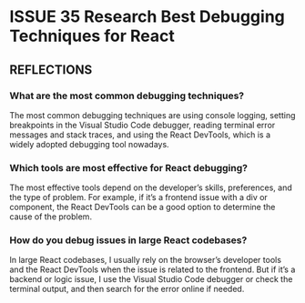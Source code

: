 # ISSUE 35 Research Best Debugging Techniques for React

## REFLECTIONS

### What are the most common debugging techniques?

The most common debugging techniques are using console logging, setting
breakpoints in the Visual Studio Code debugger, reading terminal error messages
and stack traces, and using the React DevTools, which is a widely adopted
debugging tool nowadays.

### Which tools are most effective for React debugging?

The most effective tools depend on the developer’s skills, preferences, and the
type of problem. For example, if it’s a frontend issue with a div or component,
the React DevTools can be a good option to determine the cause of the problem.

### How do you debug issues in large React codebases?

In large React codebases, I usually rely on the browser’s developer tools and
the React DevTools when the issue is related to the frontend. But if it’s a
backend or logic issue, I use the Visual Studio Code debugger or check the
terminal output, and then search for the error online if needed.
